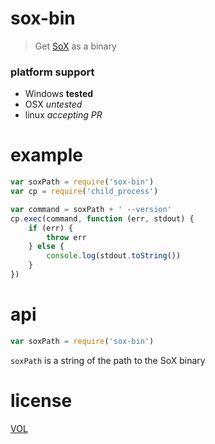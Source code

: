 # sox-bin

> Get [SoX](http://sox.sourceforge.net/) as a binary

### platform support

- Windows **tested**
- OSX *untested*
- linux *accepting PR*

# example

```js
var soxPath = require('sox-bin')
var cp = require('child_process')

var command = soxPath + ' --version'
cp.exec(command, function (err, stdout) {
	if (err) {
		throw err
	} else {
		console.log(stdout.toString())
	}
})
```

# api

```js
var soxPath = require('sox-bin')
```

`soxPath` is a string of the path to the SoX binary

# license

[VOL](http://veryopenlicense.com)
